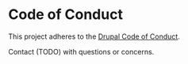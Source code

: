 # Code of Conduct

This project adheres to the [Drupal Code of Conduct](https://www.drupal.org/dcoc).

Contact (TODO) with questions or concerns.
